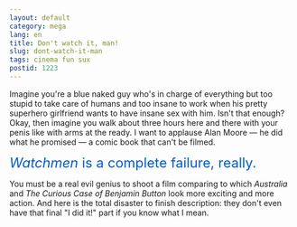 ```yaml
---
layout: default
category: mega
lang: en
title: Don't watch it, man!
slug: dont-watch-it-man
tags: cinema fun sux 
postid: 1223
---
```

<p>Imagine you're a blue naked guy who's in charge of everything but too stupid to take care of humans and too insane to work when his pretty superhero girlfriend wants to have insane sex with him. Isn't that enough? Okay, then imagine you walk about three hours here and there with your penis like with arms at the ready. I want to applause Alan Moore &mdash; he did what he promised &mdash; a comic book that can't be filmed.</p>
<p><span style="font-size: 24px; color: #005bcd;"><i>Watchmen</i> is a complete failure, really.</span></p>
<p>You must be a real evil genius to shoot a film comparing to which <i>Australia</i> and <i>The Curious Case of Benjamin Button</i> look more exciting and more action. And here is the total disaster to finish description: they don't even have that final &quot;I did it!&quot; part if you know what I mean.</p>